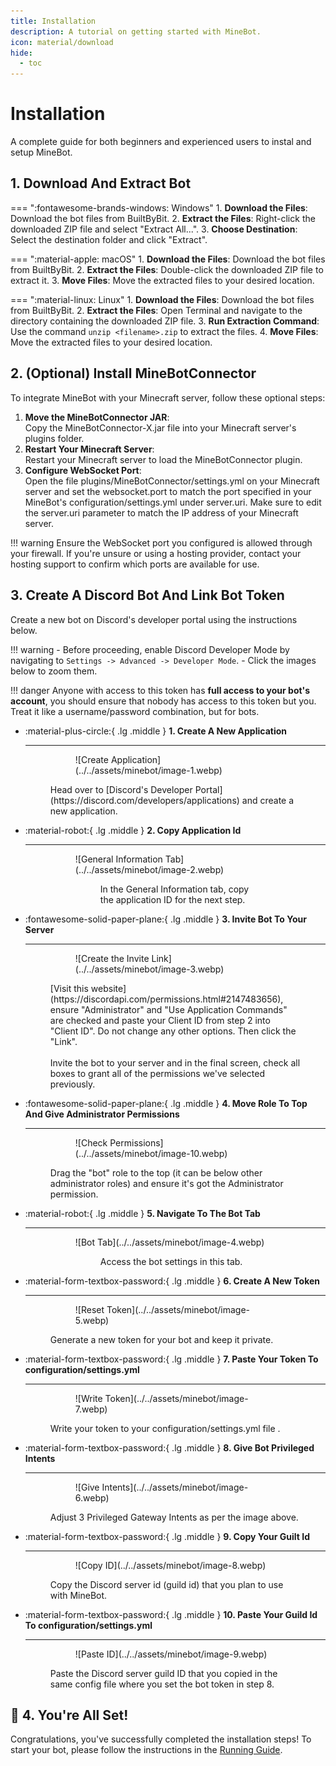 ```yaml
---
title: Installation
description: A tutorial on getting started with MineBot.
icon: material/download
hide:
  - toc
---
```


# Installation

A complete guide for both beginners and experienced users to instal and setup MineBot.

## 1. Download And Extract Bot

=== ":fontawesome-brands-windows: Windows"
    1. **Download the Files**: Download the bot files from BuiltByBit.
    2. **Extract the Files**: Right-click the downloaded ZIP file and select "Extract All...".
    3. **Choose Destination**: Select the destination folder and click "Extract".

=== ":material-apple: macOS"
    1. **Download the Files**: Download the bot files from BuiltByBit.
    2. **Extract the Files**: Double-click the downloaded ZIP file to extract it.
    3. **Move Files**: Move the extracted files to your desired location.

=== ":material-linux: Linux"
    1. **Download the Files**: Download the bot files from BuiltByBit.
    2. **Extract the Files**: Open Terminal and navigate to the directory containing the downloaded ZIP file.
    3. **Run Extraction Command**: Use the command `unzip <filename>.zip` to extract the files.
    4. **Move Files**: Move the extracted files to your desired location.

## 2. (Optional) Install MineBotConnector

To integrate MineBot with your Minecraft server, follow these optional steps:

1. **Move the MineBotConnector JAR**:  
    Copy the MineBotConnector-X.jar file into your Minecraft server's plugins folder.
2. **Restart Your Minecraft Server**:  
    Restart your Minecraft server to load the MineBotConnector plugin.
3. **Configure WebSocket Port**:  
    Open the file plugins/MineBotConnector/settings.yml on your Minecraft server and set the websocket.port to match the port specified in your MineBot's configuration/settings.yml under server.uri.
    Make sure to edit the server.uri parameter to match the IP address of your Minecraft server.

!!! warning
    Ensure the WebSocket port you configured is allowed through your firewall. If you're unsure or using a hosting provider, contact your hosting support to confirm which ports are available for use.


## 3. Create A Discord Bot And Link Bot Token

Create a new bot on Discord's developer portal using the instructions below.

!!! warning
    - Before proceeding, enable Discord Developer Mode by navigating to `Settings -> Advanced -> Developer Mode`.
    - Click the images below to zoom them.

!!! danger
    Anyone with access to this token has **full access to your bot's account**, you should ensure that nobody has access to this token but you. Treat it like a username/password combination, but for bots.

<div class="cards" markdown>

-   :material-plus-circle:{ .lg .middle } **1. Create A New Application**

    ---

    <figure markdown>
      <figure markdown>
          ![Create Application](../../assets/minebot/image-1.webp)
          <figcaption></figcaption>
      </figure>
        <figcaption>Head over to [Discord's Developer Portal](https://discord.com/developers/applications) and create a new application.</figcaption>
    </figure>

-   :material-robot:{ .lg .middle } **2. Copy Application Id**

    ---

    <figure markdown>
      <figure markdown>
          ![General Information Tab](../../assets/minebot/image-2.webp)
          <figcaption></figcaption>
      <figure>
        <figcaption>In the General Information tab, copy the application ID for the next step.</figcaption>
    </figure>

-   :fontawesome-solid-paper-plane:{ .lg .middle } **3. Invite Bot To Your Server**

    ---

    <figure markdown>
        <figure markdown>
            ![Create the Invite Link](../../assets/minebot/image-3.webp)
            <figcaption></figcaption>
        </figure>
        <figcaption>[Visit this website](https://discordapi.com/permissions.html#2147483656), ensure "Administrator" and "Use Application Commands" are checked and paste your Client ID from step 2 into "Client ID". Do not change any other options. Then click the "Link". <br><br>Invite the bot to your server and in the final screen, check all boxes to grant all of the permissions we've selected previously.</figcaption>
    </figure>

-   :fontawesome-solid-paper-plane:{ .lg .middle } **4. Move Role To Top And Give Administrator Permissions**

    ---

    <figure markdown>
        <figure markdown>
            ![Check Permissions](../../assets/minebot/image-10.webp)
            <figcaption></figcaption>
        </figure>
        <figcaption>Drag the "bot" role to the top (it can be below other administrator roles) and ensure it's got the Administrator permission.</figcaption>
    </figure>

-   :material-robot:{ .lg .middle } **5. Navigate To The Bot Tab**

    ---

    <figure markdown>
      <figure markdown>
          ![Bot Tab](../../assets/minebot/image-4.webp)
          <figcaption></figcaption>
      <figure>
        <figcaption>Access the bot settings in this tab.</figcaption>
    </figure>

-   :material-form-textbox-password:{ .lg .middle } **6. Create A New Token**

    ---

    <figure markdown>
        <figure markdown>
            ![Reset Token](../../assets/minebot/image-5.webp)
            <figcaption></figcaption>
        </figure>
        <figcaption>Generate a new token for your bot and keep it private.</figcaption>
    </figure>

-   :material-form-textbox-password:{ .lg .middle } **7. Paste Your Token To configuration/settings.yml**

    ---

    <figure markdown>
        <figure markdown>
            ![Write Token](../../assets/minebot/image-7.webp)
            <figcaption></figcaption>
        </figure>
        <figcaption>Write your token to your configuration/settings.yml file .</figcaption>
    </figure>

-   :material-form-textbox-password:{ .lg .middle } **8. Give Bot Privileged Intents**

    ---

    <figure markdown>
        <figure markdown>
            ![Give Intents](../../assets/minebot/image-6.webp)
            <figcaption></figcaption>
        </figure>
        <figcaption>Adjust 3 Privileged Gateway Intents as per the image above.</figcaption>
    </figure>


-   :material-form-textbox-password:{ .lg .middle } **9. Copy Your Guilt Id**

    ---

    <figure markdown>
        <figure markdown>
            ![Copy ID](../../assets/minebot/image-8.webp)
            <figcaption></figcaption>
        </figure>
        <figcaption>Copy the Discord server id (guild id) that you plan to use with MineBot.</figcaption>
    </figure>

-   :material-form-textbox-password:{ .lg .middle } **10. Paste Your Guild Id To configuration/settings.yml**

    ---

    <figure markdown>
        <figure markdown>
            ![Paste ID](../../assets/minebot/image-9.webp)
            <figcaption></figcaption>
        </figure>
        <figcaption>Paste the Discord server guild ID that you copied in the same config file where you set the bot token in step 8.</figcaption>
    </figure>
</div>


## :tada: 4. You're All Set!

Congratulations, you've successfully completed the installation steps! To start your bot, please follow the instructions in the [Running Guide](../running/index.md).

